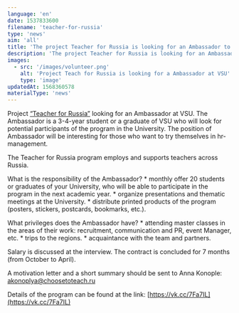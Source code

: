 ```yaml
---
language: 'en'
date: 1537833600
filename: 'teacher-for-russia'
type: 'news'
aim: 'all'
title: 'The project Teacher for Russia is looking for an Ambassador to VSU'
description: 'The project Teacher for Russia is looking for an Ambassador to VSU.'
images:
  - src: '/images/volunteer.png'
    alt: 'Project Teach for Russia is looking for a Ambassador at VSU'
    type: 'image'
updatedAt: 1568360578
materialType: 'news'
---
```

Project [“Teacher for Russia”](https://vk.com/choosetoteachrussia) looking for an Ambassador at VSU. The Ambassador is a 3-4-year student or a graduate of VSU who will look for potential participants of the program in the University. The position of Ambassador will be interesting for those who want to try themselves in hr-management.

The Teacher for Russia program employs and supports teachers across Russia.

What is the responsibility of the Ambassador? \* monthly offer 20 students or graduates of your University, who will be able to participate in the program in the next academic year. \* organize presentations and thematic meetings at the University. \* distribute printed products of the program (posters, stickers, postcards, bookmarks, etc.).

What privileges does the Ambassador have? \* attending master classes in the areas of their work: recruitment, communication and PR, event Manager, etc. \* trips to the regions. \* acquaintance with the team and partners.

Salary is discussed at the interview. The contract is concluded for 7 months (from October to April).

A motivation letter and a short summary should be sent to Anna Konople: [akonoplya@choosetoteach.ru](mailto:akonoplya@choosetoteach.ru)

Details of the program can be found at the link: [https://vk.cc/7Fa7IL](https://vk.cc/7Fa7IL)
